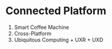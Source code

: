# Connected Platform

1.  Smart Coffee Machine
2.  Cross-Platform
3.  Ubiquitous Computing + UXR + UXD
